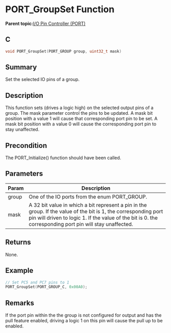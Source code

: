 # PORT\_GroupSet Function

**Parent topic:**[I/O Pin Controller \(PORT\)](GUID-7F443A35-9F1B-49DE-B591-83F974FA576B.md)

## C

```c
void PORT_GroupSet(PORT_GROUP group, uint32_t mask)
```

## Summary

Set the selected IO pins of a group.

## Description

This function sets \(drives a logic high\) on the selected output pins of a<br />group. The mask parameter control the pins to be updated. A mask bit<br />position with a value 1 will cause that corresponding port pin to be set. A<br />mask bit position with a value 0 will cause the corresponding port pin to<br />stay unaffected.

## Precondition

The PORT\_Initialize\(\) function should have been called.

## Parameters

|Param|Description|
|-----|-----------|
|group|One of the IO ports from the enum PORT\_GROUP.|
|mask|A 32 bit value in which a bit represent a pin in the group. If the value of the bit is 1, the corresponding port pin will driven to logic 1. If the value of the bit is 0. the corresponding port pin will stay unaffected.|

## Returns

None.

## Example

```c
// Set PC5 and PC7 pins to 1
PORT_GroupSet(PORT_GROUP_C, 0x00A0);

```

## Remarks

If the port pin within the the group is not configured for output and has the pull feature enabled, driving a logic 1 on this pin will cause the pull up to be enabled.

